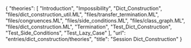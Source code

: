 {
    "theories": [
        "Introduction",
        "Impossibility",
        "Dict_Construction",
        "files/dict_construction_util.ML",
        "files/transfer_termination.ML",
        "files/congruences.ML",
        "files/side_conditions.ML",
        "files/class_graph.ML",
        "files/dict_construction.ML",
        "Termination",
        "Test_Dict_Construction",
        "Test_Side_Conditions",
        "Test_Lazy_Case"
    ],
    "url": "entries/dict_construction/theories",
    "title": "Session Dict_Construction"
}